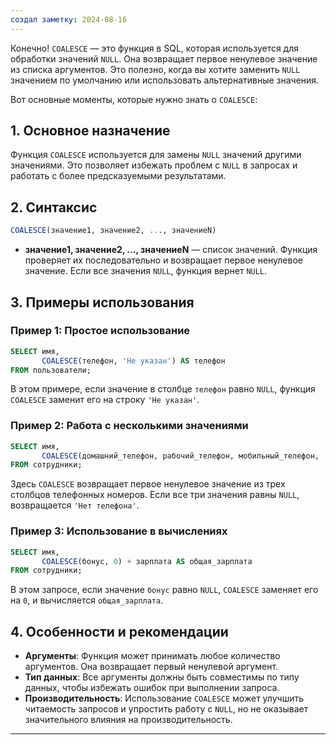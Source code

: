 ```yaml
---
создал заметку: 2024-08-16
---
```

Конечно! `COALESCE` — это функция в SQL, которая используется для обработки значений `NULL`. Она возвращает первое ненулевое значение из списка аргументов. Это полезно, когда вы хотите заменить `NULL` значением по умолчанию или использовать альтернативные значения.

Вот основные моменты, которые нужно знать о `COALESCE`:

## 1. Основное назначение

Функция `COALESCE` используется для замены `NULL` значений другими значениями. Это позволяет избежать проблем с `NULL` в запросах и работать с более предсказуемыми результатами.

## 2. Синтаксис

```sql
COALESCE(значение1, значение2, ..., значениеN)
```

- **значение1, значение2, ..., значениеN** — список значений. Функция проверяет их последовательно и возвращает первое ненулевое значение. Если все значения `NULL`, функция вернет `NULL`.

## 3. Примеры использования

### Пример 1: Простое использование

```sql
SELECT имя,
       COALESCE(телефон, 'Не указан') AS телефон
FROM пользователи;
```

В этом примере, если значение в столбце `телефон` равно `NULL`, функция `COALESCE` заменит его на строку `'Не указан'`.

### Пример 2: Работа с несколькими значениями

```sql
SELECT имя,
       COALESCE(домашний_телефон, рабочий_телефон, мобильный_телефон, 'Нет телефона') AS контактный_телефон
FROM сотрудники;
```

Здесь `COALESCE` возвращает первое ненулевое значение из трех столбцов телефонных номеров. Если все три значения равны `NULL`, возвращается `'Нет телефона'`.

### Пример 3: Использование в вычислениях

```sql
SELECT имя,
       COALESCE(бонус, 0) + зарплата AS общая_зарплата
FROM сотрудники;
```

В этом запросе, если значение `бонус` равно `NULL`, `COALESCE` заменяет его на `0`, и вычисляется `общая_зарплата`.

## 4. Особенности и рекомендации

- **Аргументы**: Функция может принимать любое количество аргументов. Она возвращает первый ненулевой аргумент.
- **Тип данных**: Все аргументы должны быть совместимы по типу данных, чтобы избежать ошибок при выполнении запроса.
- **Производительность**: Использование `COALESCE` может улучшить читаемость запросов и упростить работу с `NULL`, но не оказывает значительного влияния на производительность.
---
